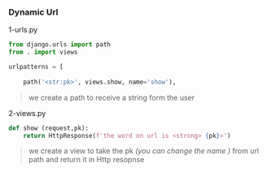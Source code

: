 ### Dynamic Url

 1-urls.py

```python
from django.urls import path
from . import views

urlpatterns = [
 
    path('<str:pk>', views.show, name='show'),
```

> we create a path to receive a string form the user 



2-views.py 

```python
def show (request,pk):
	return HttpResponse(f'the word on url is <strong> {pk}>')
```

> we create a view to take the pk *(you can change the name )*  from url path and return it in Http resopnse 
